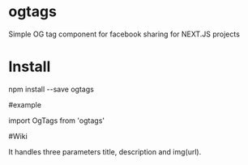 # ogtags
Simple OG tag component for facebook sharing for NEXT.JS projects

# Install

npm install --save ogtags

#example

import OgTags from 'ogtags'

<OgTags title='Dr. Awsome' description='I am a cool Doctor' img='https://your-img-url.jpg' />

#Wiki

It handles three parameters title, description and img(url).

